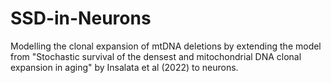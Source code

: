 # SSD-in-Neurons

Modelling the clonal expansion of mtDNA deletions by extending the model from "Stochastic survival of the densest and mitochondrial DNA clonal expansion in aging" by Insalata et al (2022) to neurons.